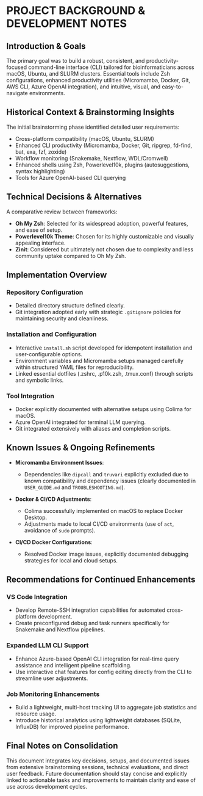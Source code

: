 # PROJECT BACKGROUND & DEVELOPMENT NOTES

## Introduction & Goals

The primary goal was to build a robust, consistent, and productivity-focused command-line interface (CLI) tailored for bioinformaticians across macOS, Ubuntu, and SLURM clusters. Essential tools include Zsh configurations, enhanced productivity utilities (Micromamba, Docker, Git, AWS CLI, Azure OpenAI integration), and intuitive, visual, and easy-to-navigate environments.

## Historical Context & Brainstorming Insights

The initial brainstorming phase identified detailed user requirements:
- Cross-platform compatibility (macOS, Ubuntu, SLURM)
- Enhanced CLI productivity (Micromamba, Docker, Git, ripgrep, fd-find, bat, exa, fzf, zoxide)
- Workflow monitoring (Snakemake, Nextflow, WDL/Cromwell)
- Enhanced shells using Zsh, Powerlevel10k, plugins (autosuggestions, syntax highlighting)
- Tools for Azure OpenAI-based CLI querying

## Technical Decisions & Alternatives

A comparative review between frameworks:

- **Oh My Zsh**: Selected for its widespread adoption, powerful features, and ease of setup.
- **Powerlevel10k Theme**: Chosen for its highly customizable and visually appealing interface.
- **Zinit**: Considered but ultimately not chosen due to complexity and less community uptake compared to Oh My Zsh.

## Implementation Overview

### Repository Configuration
- Detailed directory structure defined clearly.
- Git integration adopted early with strategic `.gitignore` policies for maintaining security and cleanliness.

### Installation and Configuration
- Interactive `install.sh` script developed for idempotent installation and user-configurable options.
- Environment variables and Micromamba setups managed carefully within structured YAML files for reproducibility.
- Linked essential dotfiles (.zshrc, .p10k.zsh, .tmux.conf) through scripts and symbolic links.

### Tool Integration
- Docker explicitly documented with alternative setups using Colima for macOS.
- Azure OpenAI integrated for terminal LLM querying.
- Git integrated extensively with aliases and completion scripts.

## Known Issues & Ongoing Refinements

- **Micromamba Environment Issues**:
  - Dependencies like `dipcall` and `truvari` explicitly excluded due to known compatibility and dependency issues (clearly documented in `USER_GUIDE.md` and `TROUBLESHOOTING.md`).

- **Docker & CI/CD Adjustments**:
  - Colima successfully implemented on macOS to replace Docker Desktop.
  - Adjustments made to local CI/CD environments (use of `act`, avoidance of `sudo` prompts).

- **CI/CD Docker Configurations**:
  - Resolved Docker image issues, explicitly documented debugging strategies for local and cloud setups.

## Recommendations for Continued Enhancements

### VS Code Integration
- Develop Remote-SSH integration capabilities for automated cross-platform development.
- Create preconfigured debug and task runners specifically for Snakemake and Nextflow pipelines.

### Expanded LLM CLI Support
- Enhance Azure-based OpenAI CLI integration for real-time query assistance and intelligent pipeline scaffolding.
- Use interactive chat features for config editing directly from the CLI to streamline user adjustments.

### Job Monitoring Enhancements
- Build a lightweight, multi-host tracking UI to aggregate job statistics and resource usage.
- Introduce historical analytics using lightweight databases (SQLite, InfluxDB) for improved pipeline performance.

## Final Notes on Consolidation
This document integrates key decisions, setups, and documented issues from extensive brainstorming sessions, technical evaluations, and direct user feedback. Future documentation should stay concise and explicitly linked to actionable tasks and improvements to maintain clarity and ease of use across development cycles.